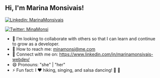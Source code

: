 <h2> Hi, I'm Marina Monsivais!</h2>

[![Linkedin: MarinaMonsivais](https://img.shields.io/badge/-MarinaMonsivais-blue?style=flat-square&logo=Linkedin&logoColor=white&link=https://www.linkedin.com/in/thaianebraga/)](https://www.linkedin.com/in/marinamonsivais-webdev/)

[![Twitter: MinaMonsi ](https://img.shields.io/twitter/follow/MinaMonsi?style=social)](https://twitter.com/minamonsi)

- 👯 I’m looking to collaborate with others so that I can learn and continue to grow as a developer.
- :email: How to reach me: minamonsi@me.com
- :briefcase: Connect with me on: https://www.linkedin.com/in/marinamonsivais-webdev/
- 😄 Pronouns: "she" | "her"
- ⚡ Fun fact: I :heart: hiking, singing, and salsa dancing! :dancer: :man_dancing:

<!--
**MinaMonsi/MinaMonsi** is a ✨ _special_ ✨ repository because its `README.md` (this file) appears on your GitHub profile.

<!-- Here are some ideas to get you started:

- 🔭 I’m currently working on ...
- 🌱 I’m currently learning ...
- 🤔 I’m looking for help with ...
- 💬 Ask me about ...

  -->
